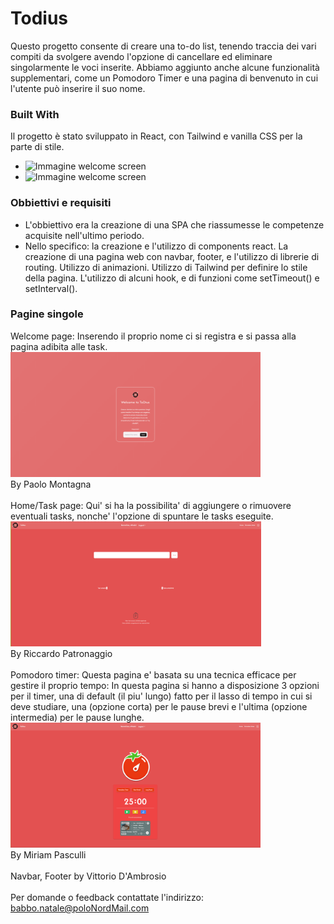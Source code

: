 # Todius

Questo progetto consente di creare una to-do list, tenendo traccia dei vari compiti da svolgere avendo l'opzione di cancellare ed eliminare singolarmente le voci inserite. Abbiamo aggiunto anche alcune funzionalità supplementari, come un Pomodoro Timer e una pagina di benvenuto in cui l'utente può inserire il suo nome. 
<br>

### Built With

Il progetto è stato sviluppato in React, con Tailwind e vanilla CSS per la parte di stile.
  - <img src="https://github.com/OodDev/dummy/assets/150029160/e8dde9e7-dda9-4a23-a987-96054b065c53" alt="Immagine welcome screen" height="30"/>
  - <img src="https://github.com/OodDev/dummy/assets/150029160/c3a1a77b-713c-4042-b1f2-3b8b62e8349c" alt="Immagine welcome screen" height="20"/>


### Obbiettivi e requisiti 

 - L'obbiettivo era la creazione di una SPA che riassumesse le competenze acquisite nell'ultimo periodo.
 - Nello specifico: la creazione e l'utilizzo di components react. La creazione di una pagina web con navbar, footer, e l'utilizzo di librerie di routing. Utilizzo di animazioni. Utilizzo di Tailwind per definire lo stile della pagina. L'utilizzo di alcuni hook, e di funzioni come setTimeout() e setInterval().

### Pagine singole

Welcome page:
Inserendo il proprio nome ci si registra e si passa alla pagina adibita alle task.
<br>
<img src="https://github.com/VittoDambro00/imgfinalproject/blob/main/screenWelcome.png" alt="WelcomeImg" height="200"/>
<br>
By Paolo Montagna
<br>
<br>
Home/Task page:
Qui' si ha la possibilita' di aggiungere o rimuovere eventuali tasks, nonche' l'opzione di spuntare le tasks eseguite.
<br>
<img src="https://github.com/VittoDambro00/imgfinalproject/blob/main/screenHome.png" alt="HomeImg" height="200"/>
<br>
By Riccardo Patronaggio
<br>
<br>
Pomodoro timer:
Questa pagina e' basata su una tecnica efficace per gestire il proprio tempo:
In questa pagina si hanno a disposizione 3 opzioni per il timer, una di default (il piu' lungo) fatto per il lasso di tempo in cui si deve studiare, una (opzione corta) per le pause brevi e l'ultima (opzione intermedia) per le pause lunghe.
<br>
<img src="https://github.com/VittoDambro00/imgfinalproject/blob/main/screenPomodoro.png" alt="PomodoroImg" height="200"/>
<br>
By Miriam Pasculli
<br>
<br>
Navbar, Footer by Vittorio D'Ambrosio
<br>
<br>
Per domande o feedback contattate l'indirizzo:
babbo.natale@poloNordMail.com
